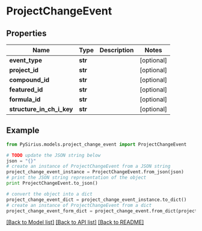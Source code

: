 # ProjectChangeEvent


## Properties

Name | Type | Description | Notes
------------ | ------------- | ------------- | -------------
**event_type** | **str** |  | [optional] 
**project_id** | **str** |  | [optional] 
**compound_id** | **str** |  | [optional] 
**featured_id** | **str** |  | [optional] 
**formula_id** | **str** |  | [optional] 
**structure_in_ch_i_key** | **str** |  | [optional] 

## Example

```python
from PySirius.models.project_change_event import ProjectChangeEvent

# TODO update the JSON string below
json = "{}"
# create an instance of ProjectChangeEvent from a JSON string
project_change_event_instance = ProjectChangeEvent.from_json(json)
# print the JSON string representation of the object
print ProjectChangeEvent.to_json()

# convert the object into a dict
project_change_event_dict = project_change_event_instance.to_dict()
# create an instance of ProjectChangeEvent from a dict
project_change_event_form_dict = project_change_event.from_dict(project_change_event_dict)
```
[[Back to Model list]](../README.md#documentation-for-models) [[Back to API list]](../README.md#documentation-for-api-endpoints) [[Back to README]](../README.md)


